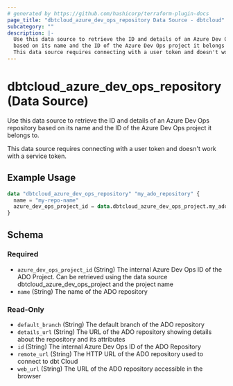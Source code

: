 ```yaml
---
# generated by https://github.com/hashicorp/terraform-plugin-docs
page_title: "dbtcloud_azure_dev_ops_repository Data Source - dbtcloud"
subcategory: ""
description: |-
  Use this data source to retrieve the ID and details of an Azure Dev Ops repository
  based on its name and the ID of the Azure Dev Ops project it belongs to.
  This data source requires connecting with a user token and doesn't work with a service token.
---
```


# dbtcloud_azure_dev_ops_repository (Data Source)

Use this data source to retrieve the ID and details of an Azure Dev Ops repository 
based on its name and the ID of the Azure Dev Ops project it belongs to.
		
This data source requires connecting with a user token and doesn't work with a service token.

## Example Usage

```terraform
data "dbtcloud_azure_dev_ops_repository" "my_ado_repository" {
  name = "my-repo-name"
  azure_dev_ops_project_id = data.dbtcloud_azure_dev_ops_project.my_ado_project.id
}
```

<!-- schema generated by tfplugindocs -->
## Schema

### Required

- `azure_dev_ops_project_id` (String) The internal Azure Dev Ops ID of the ADO Project. Can be retrieved using the data source dbtcloud_azure_dev_ops_project and the project name
- `name` (String) The name of the ADO repository

### Read-Only

- `default_branch` (String) The default branch of the ADO repository
- `details_url` (String) The URL of the ADO repository showing details about the repository and its attributes
- `id` (String) The internal Azure Dev Ops ID of the ADO Repository
- `remote_url` (String) The HTTP URL of the ADO repository used to connect to dbt Cloud
- `web_url` (String) The URL of the ADO repository accessible in the browser
